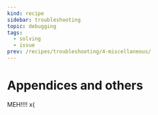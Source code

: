 ```yaml
---
kind: recipe
sidebar: troubleshooting
topic: debugging
tags:
  - solving
  - issue
prev: /recipes/troubleshooting/4-miscellaneous/
---
```


# Appendices and others

MEH!!!! x(
